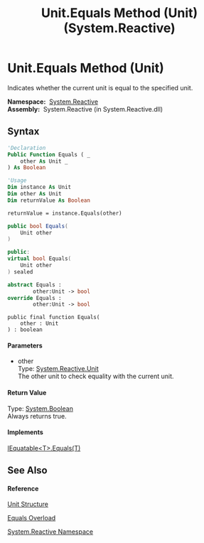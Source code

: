 ﻿---
title: Unit.Equals Method (Unit) (System.Reactive)
TOCTitle: Equals Method (Unit)
ms:assetid: M:System.Reactive.Unit.Equals(System.Reactive.Unit)
ms:mtpsurl: https://msdn.microsoft.com/en-us/library/system.reactive.unit.equals(v=VS.103)
ms:contentKeyID: 36068454
ms.date: 06/28/2011
mtps_version: v=VS.103
dev_langs:
- vb
- csharp
- c++
- fsharp
- jscript
---

# Unit.Equals Method (Unit)

Indicates whether the current unit is equal to the specified unit.

**Namespace:**  [System.Reactive](hh229356\(v=vs.103\).md)  
**Assembly:**  System.Reactive (in System.Reactive.dll)

## Syntax

``` vb
'Declaration
Public Function Equals ( _
    other As Unit _
) As Boolean
```

``` vb
'Usage
Dim instance As Unit
Dim other As Unit
Dim returnValue As Boolean

returnValue = instance.Equals(other)
```

``` csharp
public bool Equals(
    Unit other
)
```

``` c++
public:
virtual bool Equals(
    Unit other
) sealed
```

``` fsharp
abstract Equals : 
        other:Unit -> bool 
override Equals : 
        other:Unit -> bool 
```

``` jscript
public final function Equals(
    other : Unit
) : boolean
```

#### Parameters

  - other  
    Type: [System.Reactive.Unit](hh211727\(v=vs.103\).md)  
    The other unit to check equality with the current unit.  

#### Return Value

Type: [System.Boolean](https://msdn.microsoft.com/en-us/library/a28wyd50)  
Always returns true.  

#### Implements

[IEquatable\<T\>.Equals(T)](https://msdn.microsoft.com/en-us/library/m:system.iequatable%601.equals\(%600\)\(v=VS.103\))  

## See Also

#### Reference

[Unit Structure](hh211727\(v=vs.103\).md)

[Equals Overload](hh244259\(v=vs.103\).md)

[System.Reactive Namespace](hh229356\(v=vs.103\).md)

